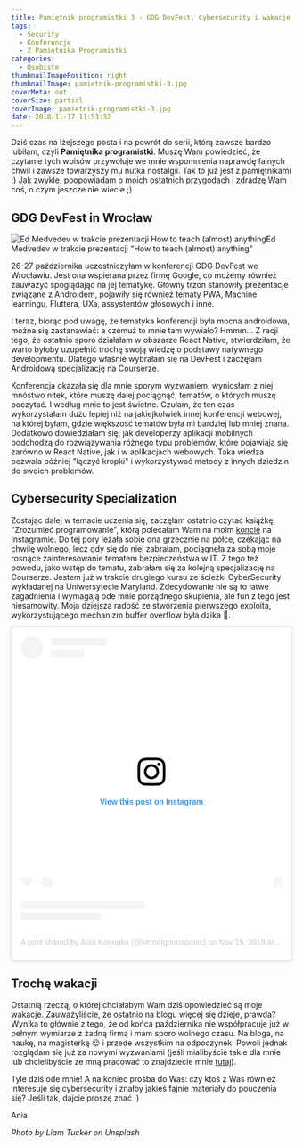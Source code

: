 ```yaml
---
title: Pamiętnik programistki 3 - GDG DevFest, Cybersecurity i wakacje 🏖️🌴
tags:
  - Security
  - Konferencje
  - Z Pamiętnika Programistki
categories:
  - Osobiste
thumbnailImagePosition: right
thumbnailImage: pamietnik-programistki-3.jpg
coverMeta: out
coverSize: partial
coverImage: pamietnik-programistki-3.jpg
date: 2018-11-17 11:53:32
---
```


Dziś czas na lżejszego posta i na powrót do serii, którą zawsze bardzo lubiłam, czyli **Pamiętnika programistki**. Muszę Wam powiedzieć, że czytanie tych wpisów przywołuje we mnie wspomnienia naprawdę fajnych chwil i zawsze towarzyszy mu nutka nostalgii. Tak to już jest z pamiętnikami :) Jak zwykle, poopowiadam o moich ostatnich przygodach i zdradzę Wam coś, o czym jeszcze nie wiecie ;)
<!--more -->

## GDG DevFest in Wrocław

<div class="figure fig-50" style="margin-right:20px"><img class="fig-img" src="gdg.jpg" alt="Ed Medvedev w trakcie prezentacji How to teach (almost) anything"><span class="caption">Ed Medvedev w trakcie prezentacji "How to teach (almost) anything"</span></div>

26-27 października uczestniczyłam w konferencji GDG DevFest we Wrocławiu. Jest ona wspierana przez firmę Google, co możemy również zauważyć spoglądając na jej tematykę. Główny trzon stanowiły prezentacje związane z Androidem, pojawiły się również tematy PWA, Machine learningu, Fluttera, UXa, assystentów głosowych i inne. 

I teraz, biorąc pod uwagę, że tematyka konferencji była mocna androidowa, można się zastanawiać: a czemuż to mnie tam wywiało? Hmmm... Z racji tego, że ostatnio sporo działałam w obszarze React Native, stwierdziłam, że warto byłoby uzupełnić trochę swoją wiedzę o podstawy natywnego developmentu. Dlatego właśnie wybrałam się na DevFest i zaczęłam Androidową specjalizację na Courserze. 

Konferencja okazała się dla mnie sporym wyzwaniem, wyniosłam z niej mnóstwo nitek, które muszę dalej pociągnąć, tematów, o których muszę poczytać. I według mnie to jest świetne. Czułam, że ten czas wykorzystałam dużo lepiej niż na jakiejkolwiek innej konferencji webowej, na której byłam, gdzie większość tematów była mi bardziej lub mniej znana. Dodatkowo dowiedziałam się, jak developerzy aplikacji mobilnych podchodzą do rozwiązywania różnego typu problemów, które pojawiają się zarówno w React Native, jak i w aplikacjach webowych. Taka wiedza pozwala później "łączyć kropki" i wykorzystywać metody z innych dziedzin do swoich problemów. 

## Cybersecurity Specialization
Zostając dalej w temacie uczenia się, zaczęłam ostatnio czytać książkę "Zrozumieć programowanie", którą polecałam Wam na moim [koncie](https://www.instagram.com/kernelgonnapanic/) na Instagramie. Do tej pory leżała sobie ona grzecznie na półce, czekając na chwilę wolnego, lecz gdy się do niej zabrałam, pociągnęła za sobą moje rosnące zainteresowanie tematem bezpieczeństwa w IT. Z tego też powodu, jako wstęp do tematu, zabrałam się za kolejną specjalizację na Courserze. Jestem już w trakcie drugiego kursu ze ścieżki CyberSecurity wykładanej na Uniwersytecie Maryland. Zdecydowanie nie są to łatwe zagadnienia i wymagają ode mnie porządnego skupienia, ale fun z tego jest niesamowity. Moja dziejsza radość ze stworzenia pierwszego exploita, wykorzystującego mechanizm buffer overflow była dzika 🐗.

<blockquote class="instagram-media" data-instgrm-permalink="https://www.instagram.com/p/BqPGBy_AYSW/?utm_source=ig_embed&amp;utm_medium=loading" data-instgrm-version="12" style=" background:#FFF; border:0; border-radius:3px; box-shadow:0 0 1px 0 rgba(0,0,0,0.5),0 1px 10px 0 rgba(0,0,0,0.15); margin: 1px; max-width:540px; min-width:326px; padding:0; width:99.375%; width:-webkit-calc(100% - 2px); width:calc(100% - 2px);"><div style="padding:16px;"> <a href="https://www.instagram.com/p/BqPGBy_AYSW/?utm_source=ig_embed&amp;utm_medium=loading" style=" background:#FFFFFF; line-height:0; padding:0 0; text-align:center; text-decoration:none; width:100%;" target="_blank"> <div style=" display: flex; flex-direction: row; align-items: center;"> <div style="background-color: #F4F4F4; border-radius: 50%; flex-grow: 0; height: 40px; margin-right: 14px; width: 40px;"></div> <div style="display: flex; flex-direction: column; flex-grow: 1; justify-content: center;"> <div style=" background-color: #F4F4F4; border-radius: 4px; flex-grow: 0; height: 14px; margin-bottom: 6px; width: 100px;"></div> <div style=" background-color: #F4F4F4; border-radius: 4px; flex-grow: 0; height: 14px; width: 60px;"></div></div></div><div style="padding: 19% 0;"></div><div style="display:block; height:50px; margin:0 auto 12px; width:50px;"><svg width="50px" height="50px" viewBox="0 0 60 60" version="1.1" xmlns="https://www.w3.org/2000/svg" xmlns:xlink="https://www.w3.org/1999/xlink"><g stroke="none" stroke-width="1" fill="none" fill-rule="evenodd"><g transform="translate(-511.000000, -20.000000)" fill="#000000"><g><path d="M556.869,30.41 C554.814,30.41 553.148,32.076 553.148,34.131 C553.148,36.186 554.814,37.852 556.869,37.852 C558.924,37.852 560.59,36.186 560.59,34.131 C560.59,32.076 558.924,30.41 556.869,30.41 M541,60.657 C535.114,60.657 530.342,55.887 530.342,50 C530.342,44.114 535.114,39.342 541,39.342 C546.887,39.342 551.658,44.114 551.658,50 C551.658,55.887 546.887,60.657 541,60.657 M541,33.886 C532.1,33.886 524.886,41.1 524.886,50 C524.886,58.899 532.1,66.113 541,66.113 C549.9,66.113 557.115,58.899 557.115,50 C557.115,41.1 549.9,33.886 541,33.886 M565.378,62.101 C565.244,65.022 564.756,66.606 564.346,67.663 C563.803,69.06 563.154,70.057 562.106,71.106 C561.058,72.155 560.06,72.803 558.662,73.347 C557.607,73.757 556.021,74.244 553.102,74.378 C549.944,74.521 548.997,74.552 541,74.552 C533.003,74.552 532.056,74.521 528.898,74.378 C525.979,74.244 524.393,73.757 523.338,73.347 C521.94,72.803 520.942,72.155 519.894,71.106 C518.846,70.057 518.197,69.06 517.654,67.663 C517.244,66.606 516.755,65.022 516.623,62.101 C516.479,58.943 516.448,57.996 516.448,50 C516.448,42.003 516.479,41.056 516.623,37.899 C516.755,34.978 517.244,33.391 517.654,32.338 C518.197,30.938 518.846,29.942 519.894,28.894 C520.942,27.846 521.94,27.196 523.338,26.654 C524.393,26.244 525.979,25.756 528.898,25.623 C532.057,25.479 533.004,25.448 541,25.448 C548.997,25.448 549.943,25.479 553.102,25.623 C556.021,25.756 557.607,26.244 558.662,26.654 C560.06,27.196 561.058,27.846 562.106,28.894 C563.154,29.942 563.803,30.938 564.346,32.338 C564.756,33.391 565.244,34.978 565.378,37.899 C565.522,41.056 565.552,42.003 565.552,50 C565.552,57.996 565.522,58.943 565.378,62.101 M570.82,37.631 C570.674,34.438 570.167,32.258 569.425,30.349 C568.659,28.377 567.633,26.702 565.965,25.035 C564.297,23.368 562.623,22.342 560.652,21.575 C558.743,20.834 556.562,20.326 553.369,20.18 C550.169,20.033 549.148,20 541,20 C532.853,20 531.831,20.033 528.631,20.18 C525.438,20.326 523.257,20.834 521.349,21.575 C519.376,22.342 517.703,23.368 516.035,25.035 C514.368,26.702 513.342,28.377 512.574,30.349 C511.834,32.258 511.326,34.438 511.181,37.631 C511.035,40.831 511,41.851 511,50 C511,58.147 511.035,59.17 511.181,62.369 C511.326,65.562 511.834,67.743 512.574,69.651 C513.342,71.625 514.368,73.296 516.035,74.965 C517.703,76.634 519.376,77.658 521.349,78.425 C523.257,79.167 525.438,79.673 528.631,79.82 C531.831,79.965 532.853,80.001 541,80.001 C549.148,80.001 550.169,79.965 553.369,79.82 C556.562,79.673 558.743,79.167 560.652,78.425 C562.623,77.658 564.297,76.634 565.965,74.965 C567.633,73.296 568.659,71.625 569.425,69.651 C570.167,67.743 570.674,65.562 570.82,62.369 C570.966,59.17 571,58.147 571,50 C571,41.851 570.966,40.831 570.82,37.631"></path></g></g></g></svg></div><div style="padding-top: 8px;"> <div style=" color:#3897f0; font-family:Arial,sans-serif; font-size:14px; font-style:normal; font-weight:550; line-height:18px;"> View this post on Instagram</div></div><div style="padding: 12.5% 0;"></div> <div style="display: flex; flex-direction: row; margin-bottom: 14px; align-items: center;"><div> <div style="background-color: #F4F4F4; border-radius: 50%; height: 12.5px; width: 12.5px; transform: translateX(0px) translateY(7px);"></div> <div style="background-color: #F4F4F4; height: 12.5px; transform: rotate(-45deg) translateX(3px) translateY(1px); width: 12.5px; flex-grow: 0; margin-right: 14px; margin-left: 2px;"></div> <div style="background-color: #F4F4F4; border-radius: 50%; height: 12.5px; width: 12.5px; transform: translateX(9px) translateY(-18px);"></div></div><div style="margin-left: 8px;"> <div style=" background-color: #F4F4F4; border-radius: 50%; flex-grow: 0; height: 20px; width: 20px;"></div> <div style=" width: 0; height: 0; border-top: 2px solid transparent; border-left: 6px solid #f4f4f4; border-bottom: 2px solid transparent; transform: translateX(16px) translateY(-4px) rotate(30deg)"></div></div><div style="margin-left: auto;"> <div style=" width: 0px; border-top: 8px solid #F4F4F4; border-right: 8px solid transparent; transform: translateY(16px);"></div> <div style=" background-color: #F4F4F4; flex-grow: 0; height: 12px; width: 16px; transform: translateY(-4px);"></div> <div style=" width: 0; height: 0; border-top: 8px solid #F4F4F4; border-left: 8px solid transparent; transform: translateY(-4px) translateX(8px);"></div></div></div> <div style="display: flex; flex-direction: column; flex-grow: 1; justify-content: center; margin-bottom: 24px;"> <div style=" background-color: #F4F4F4; border-radius: 4px; flex-grow: 0; height: 14px; margin-bottom: 6px; width: 224px;"></div> <div style=" background-color: #F4F4F4; border-radius: 4px; flex-grow: 0; height: 14px; width: 144px;"></div></div></a><p style=" color:#c9c8cd; font-family:Arial,sans-serif; font-size:14px; line-height:17px; margin-bottom:0; margin-top:8px; overflow:hidden; padding:8px 0 7px; text-align:center; text-overflow:ellipsis; white-space:nowrap;"><a href="https://www.instagram.com/p/BqPGBy_AYSW/?utm_source=ig_embed&amp;utm_medium=loading" style=" color:#c9c8cd; font-family:Arial,sans-serif; font-size:14px; font-style:normal; font-weight:normal; line-height:17px; text-decoration:none;" target="_blank">A post shared by Ania Konopka (@kernelgonnapanic)</a> on <time style=" font-family:Arial,sans-serif; font-size:14px; line-height:17px;" datetime="2018-11-16T09:16:05+00:00">Nov 16, 2018 at 1:16am PST</time></p></div></blockquote> <script async src="//www.instagram.com/embed.js"></script>

## Trochę wakacji
Ostatnią rzeczą, o której chciałabym Wam dziś opowiedzieć są moje wakacje. Zauważyliście, że ostatnio na blogu więcej się dzieje, prawda? Wynika to głównie z tego, że od końca października nie współpracuje już w pełnym wymiarze z żadną firmą i mam sporo wolnego czasu. Na bloga, na naukę, na magisterkę 😉 i przede wszystkim na odpoczynek. Powoli jednak rozglądam się już za nowymi wyzwaniami (jeśli mialibyście takie dla mnie lub chcielibyście ze mną pracować to znajdziecie mnie [tutaj](https://pl.linkedin.com/in/anna-konopka-3b0043115)).

Tyle dziś ode mnie! A na koniec prośba do Was: czy ktoś z Was również interesuje się cybersecurity i znałby jakieś fajnie materiały do pouczenia się? Jeśli tak, dajcie proszę znać :)

Ania

*Photo by Liam Tucker on Unsplash*